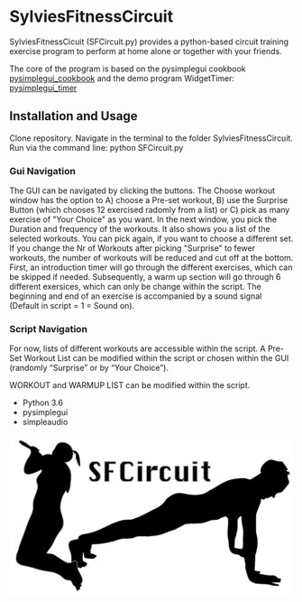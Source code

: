 # SylviesFitnessCircuit

SylviesFitnessCicuit (SFCircuit.py) provides a python-based circuit training exercise program to perform at home alone or together with your friends.

The core of the program is based on the pysimplegui cookbook [pysimplegui_cookbook](https://pysimplegui.readthedocs.io/en/latest/cookbook/) and the demo program WidgetTimer: 
[pysimplegui_timer](https://github.com/PySimpleGUI/PySimpleGUI/blob/master/DemoPrograms/Demo_Desktop_Widget_Timer.py)


## Installation and Usage

Clone repository. Navigate in the terminal to the folder SylviesFitnessCircuit. Run via the command line: python SFCircuit.py 

### Gui Navigation

The GUI can be navigated by clicking the buttons. The Choose workout window has the option to A) choose a Pre-set workout, B) use the Surprise Button (which chooses 12 exercised radomly from a list) or C) pick as many exercise of "Your Choice" as you want. In the next window, you pick the Duration and frequency of the workouts. It also shows you a list of the selected workouts. You can pick again, if you want to choose a different set. If you change the Nr of Workouts after picking "Surprise" to fewer workouts, the number of workouts will be reduced and cut off at the bottom. First, an introduction timer will go through the different exercises, which can be skipped if needed. Subsequently, a warm up section will go through 6 different exersices, which can only be change within the script. The beginning and end of an exercise is accompanied by a sound signal (Default in script = 1 = Sound on).


### Script Navigation
For now, lists of different workouts are accessible within the script. A Pre-Set Workout List can be modified within the script or chosen within the GUI (randomly “Surprise” or by “Your Choice”).  

WORKOUT and WARMUP LIST can be modified within the script.


* Python 3.6
* pysimplegui
* simpleaudio

![Logo-Banner](LogoSFC/Logo-Banner-1-01.png)
